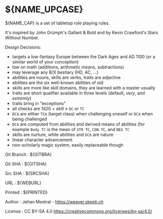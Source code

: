 
<!-- .book-title -->
# ${NAME_UPCASE}

${NAME_CAP} is a set of tabletop role playing rules.

It's inspired by John Grümph's Gallant & Bold and by Kevin Crawford's Stars Without Number.

Design Decisions:

* targets a low-fantasy Europe between the Dark Ages and AD 1100 (or a similar world of your conception)
* low on math (additions, arithmetic means, subtractions)
* may leverage any B/X bestiary (HD, AC, ...)
* abilities are nouns, skills are verbs, traits are adjective
* abilities are the six well-known abilities of old
* skills are more like skill domains, they are learned with a master usually
* traits are short qualifier available in three levels (default, _very_, and _extremly_)
* traits bring in "exceptions"
* all checks are 1d20 + _skill_ ≥ `DC` or `TC`
* `DC`s are either `TC`s (target class) when challenging oneself or `DC`s when being challenged
* `DC`s are computed from abilities and derived means of abilities (for example `Body TC` is the mean of `STR TC`, `CON TC`, and `DEX TC`
* skills are nurture, while abilities and `DC`s are nature
* linear character advancement
* non-scholarly magic system, easily replaceable though

Git Branch
: ${GITBRA}

Git SHA
: ${GITSHA}

Src SHA
: ${SRCSHA}

URL
: ${WEBURL}

Printed
: ${PRINTED}

Author
: Jehan Mestral - https://weaver.skepti.ch

License
: CC BY-SA 4.0 <span class="license-link">https://creativecommons.org/licenses/by-sa/4.0/</span>

